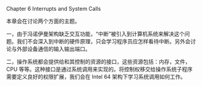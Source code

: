Chapter 6 Interrupts and System Calls

本章会在讨论两个方面的主题。

一，由于冯诺伊曼架构缺乏交互功能，“中断”被引入到计算机系统来解决这个问题。我们不会深入到中断的硬件原理，只会学习程序员应怎样看待中断。另外会讨论与外部设备通信的输入输出端口。

二，操作系统都会提供给和其控制的资源的接口，这些资源包括：内存，文件，CPU 等等。这种接口是通过系统调用来实现的。将控制权移交给操作系统子程序需要定义良好的权限扩展，我们会在 Intel 64 架构下学习系统调用如何工作。

